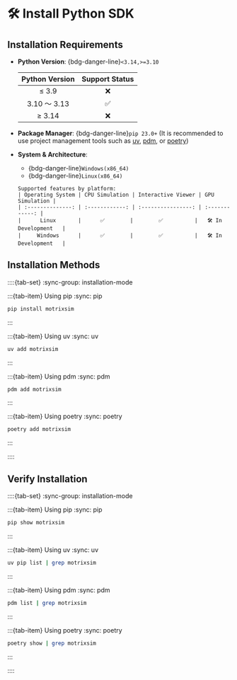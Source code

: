 # 🛠️ Install Python SDK

## Installation Requirements

-   **Python Version**: {bdg-danger-line}`<3.14,>=3.10`

    | Python Version | Support Status |
    | :------------: | :------------: |
    |     ≤ 3.9      |       ❌       |
    |  3.10 ～ 3.13  |       ✅       |
    |     ≥ 3.14     |       ❌       |

-   **Package Manager**: {bdg-danger-line}`pip 23.0+`
    (It is recommended to use project management tools such
    as [uv](https://docs.astral.sh/uv/), [pdm](https://pdm-project.org/en/latest/),
    or [poetry](https://python-poetry.org/))

-   **System & Architecture**:

    -   {bdg-danger-line}`Windows(x86_64)`
    -   {bdg-danger-line}`Linux(x86_64)`

    ```{note}
    Supported features by platform:
    | Operating System | CPU Simulation | Interactive Viewer | GPU Simulation |
    | :--------------: | :------------: | :----------------: | :------------: |
    |      Linux       |      ✅        |        ✅          |   🛠️ In Development   |
    |     Windows      |      ✅        |        ✅          |   🛠️ In Development   |
    ```

## Installation Methods

::::{tab-set}
:sync-group: installation-mode

:::{tab-item} Using pip
:sync: pip

```bash
pip install motrixsim
```

:::

:::{tab-item} Using uv
:sync: uv

```bash
uv add motrixsim
```

:::

:::{tab-item} Using pdm
:sync: pdm

```bash
pdm add motrixsim
```

:::

:::{tab-item} Using poetry
:sync: poetry

```bash
poetry add motrixsim
```

:::

::::

## Verify Installation

::::{tab-set}
:sync-group: installation-mode

:::{tab-item} Using pip
:sync: pip

```bash
pip show motrixsim
```

:::

:::{tab-item} Using uv
:sync: uv

```bash
uv pip list | grep motrixsim
```

:::

:::{tab-item} Using pdm
:sync: pdm

```bash
pdm list | grep motrixsim
```

:::

:::{tab-item} Using poetry
:sync: poetry

```bash
poetry show | grep motrixsim
```

:::

::::
